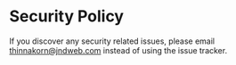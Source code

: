 # Security Policy

If you discover any security related issues, please email thinnakorn@jndweb.com instead of using the issue tracker.
